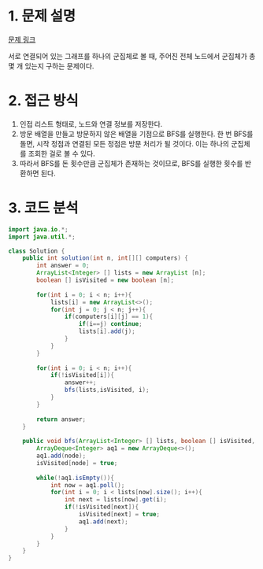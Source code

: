 # 1. 문제 설명

[문제 링크](https://school.programmers.co.kr/learn/courses/30/lessons/43162)

서로 연결되어 있는 그래프를 하나의 군집체로 볼 때, 주어진 전체 노드에서 군집체가 총 몇 개 있는지 구하는 문제이다. 

# 2. 접근 방식

1. 인접 리스트 형태로,  노드와 연결 정보를 저장한다. 
2. 방문 배열을 만들고 방문하지 않은 배열을 기점으로 BFS를 실행한다. 
   한 번 BFS를 돌면, 시작 정점과 연결된 모든 정점은 방문 처리가 될 것이다. 이는 하나의 군집체를 조회한 걸로 볼 수 있다. 
3. 따라서 BFS를 돈 횟수만큼 군집체가 존재하는 것이므로, BFS를 실행한 횟수를 반환하면 된다.

# 3. 코드 분석

```java
import java.io.*;
import java.util.*;

class Solution {
    public int solution(int n, int[][] computers) {
        int answer = 0;
        ArrayList<Integer> [] lists = new ArrayList [n];
        boolean [] isVisited = new boolean [n];
        
        for(int i = 0; i < n; i++){
            lists[i] = new ArrayList<>();
            for(int j = 0; j < n; j++){
                if(computers[i][j] == 1){
                    if(i==j) continue;
                    lists[i].add(j);
                }
            }
        }
        
        for(int i = 0; i < n; i++){
            if(!isVisited[i]){
                answer++;
                bfs(lists,isVisited, i);
            }
        }
        
        return answer;
    }
    
    public void bfs(ArrayList<Integer> [] lists, boolean [] isVisited, int node) {
        ArrayDeque<Integer> aq1 = new ArrayDeque<>();
        aq1.add(node);
        isVisited[node] = true;
        
        while(!aq1.isEmpty()){
            int now = aq1.poll();
            for(int i = 0; i < lists[now].size(); i++){
                int next = lists[now].get(i);
                if(!isVisited[next]){
                    isVisited[next] = true;
                    aq1.add(next);
                }
            }
        }
    }
}
```

